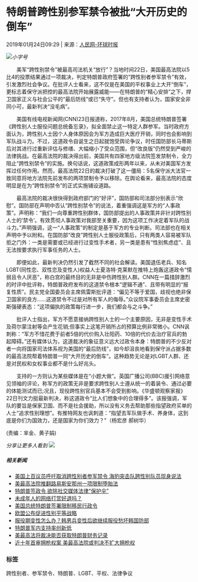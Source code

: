 # 特朗普跨性别参军禁令被批“大开历史的倒车”

2019年01月24日09:29 | 来源：[人民网-环球时报](http://mil.huanqiu.com/world/2019-01/14148111.html)

![](/img/2020wbc/imgs/icon_type.png)_小字号_

　　美军“跨性别禁令”被最高司法机关“放行”？当地时间22日，美国最高法院以5比4的投票结果通过一项裁决，判定特朗普政府签署的“跨性别者参军禁令”有效，引发激烈社会争议。在批评人士看来，这不仅是在美国的平权事业上大开“倒车”，更标志着保守派把控的最高法院开始展露威能——在特朗普的“精心安排”之下，捍卫国家正义与社会公平的“最后防线”或已“失守”。但也有支持者认为，国家安全非同小可，最新判决“没毛病”。

　　美国有线电视新闻网(CNN)23日报道称，2017年8月，美国总统特朗普签署《跨性别人士服役问题总统备忘录》，拟全面禁止这一特定人群参军。当时政府方面认为，跨性别人士因个人身体原因会为军方造成巨大医疗开销，同时也会影响到军队战斗力。不过，这道政令自诞生之日起就饱受舆论争议，时任国防部长马蒂斯后对其进行过重新评估与修缮、大幅缩小了受众范围，但“改良版”仍然受到严峻的法律挑战。在最高法院的裁决得出前，美国共有四家地方级法院签发禁制令，全力阻止“跨性别禁令”的实施。换句话说，这道政策成形两年以来，从未对美国军方发挥过任何作用。然而，最高法院22日的裁决打破了这一僵局：5名保守派大法官一致同意将地方法院先前发布的两项禁制令予以移除。在舆论看来，最高法院的态度明显是在为“跨性别禁令”的正式实施铺设道路。

　　最高法院的裁决很快得到政府部门的“好评”，国防部和司法部分别表示“欣慰”。国防部在声明中否认“跨性别禁令”的说法，着重强调这是军方的“人事政策”。声明称：“我们一向尊重跨性别群体，国防部提出的人事政策并非针对跨性别人士的‘禁令’。有效贯彻人事政策对我部至关重要，因为这项工作决定着军队的战斗力。”声明强调，这一“人事政策”的制定是基于军方的专业判断。司法部也在相关声明中予以附和。在国防部“改良”跨性别人士服役政策后，只有两类人容易被军队拒之门外：一类是需要或已经进行过变性手术者，另一类是患有“性别焦虑症”、且无法按要求执行军事任务的人士。

　　即便如此，最新判决仍然引发了截然不同的社会解读。美国退伍老兵、知名LGBT(同性恋、双性恋及变性人)权益人士夏洛特·克莱默在推特上炮轰这道政令“懦弱且令人厌恶”，称白宫的最终目的无非是中伤跨性别人群。CNN在一篇措辞激烈的时评中批评称，特朗普政府发布的这道禁令根本“逻辑不通”、且带有明显的“报复性质”。民主党全国委员会主席佩雷斯批评道：“偏见不等于爱国，歧视也绝非保卫国家的良方……这道禁令不过是对所有军人的侮辱。”众议院军事委员会主席史密斯强硬表态：“这项偏执的政策每行进一步，我们都会与之斗争。”

　　批评人士指出，军方不愿意接纳跨性别人士的一个主要原因，无非是变性手术及荷尔蒙注射等会产生花销;但事实上这笔开销所占的预算比例非常微小。CNN讽刺称：“军方不惜花费于前者5倍的代价购入壮阳药、10倍的代价去治疗官兵的勃起障碍。”还有媒体认为，这道裁决的象征意义远大过政令本身：特朗普的不少反对者一向将国家司法体系视为美国的“最后防线”，如今却沮丧地看到保守派占据多数的最高法院帮着特朗普一同“大开历史的倒车”。这种趋势无论是对LGBT人群、还是对民权和女权事业都不是什么好兆头。

　　支持的一方则认为某些媒体是在“小题大做”。英国广播公司(BBC)援引网络意见领袖的评论，称军方的政策无非是要求跨性别人士遵从统一的着装令、通过必要的体能测试而已;况且，现役跨性别官兵基本不会受到影响。《华盛顿观察家报》22日刊文力挺最新判决，称这道政令“比人们想象中的合理得多”。该报强调，军队的要旨是保家卫国、而不是社会援助，所以没有义务去帮助那些指望政府买单的人士“追求性别理想”。有推特网友也讽刺道：“指望去军队做手术、养身体，这到底是你们为国效力，还是国家为你们效力？”（杨宏彦 郝树华）

(责编：芈金、黄子娟)

_分享让更多人看到 _![](/img/2020wbc/imgs/share.png)__ 

##### 相关新闻

-   [美国上百议员呼吁取消跨性别者参军禁令 海豹突击队跨性别队员现身说法](http://gz.people.com.cn/n2/2020/0709/c344101-34145381.html)
-   [美最高法院推翻路易斯安那州一项限制堕胎法](http://yn.people.com.cn/n2/2020/0630/c378441-34121388.html)
-   [特朗普签政令 欲除社交媒体法律“保护伞”](http://world.people.com.cn/n1/2020/0530/c1002-31729641.html)
-   [未成年人的网络打赏好退吗？](http://gz.people.com.cn/n2/2020/0521/c222174-34032328.html)
-   [美国总统特朗普签署限制移民行政令](http://world.people.com.cn/n1/2020/0423/c1002-31684721.html)
-   [欧盟公布促进性别平等战略](http://gx.people.com.cn/n2/2020/0309/c229256-33861307.html)
-   [服役期变性怎么办？韩男兵变性后欲继续服役愁坏韩国防部](http://korea.people.com.cn/n1/2020/0120/c407914-31556723.html)
-   [特朗普军内支持率创新低](http://military.people.com.cn/n1/2019/1225/c1011-31522014.html)
-   [美最高法将裁决能否获取特朗普财务记录](http://world.people.com.cn/n1/2019/1214/c1002-31506247.html)
-   [近十年首审拥枪权案 美最高法院或判决不扩大拥枪权](http://yn.people.com.cn/n2/2019/1204/c378441-33602189.html)

### 标签
跨性别者、参军禁令、特朗普、LGBT、平权、法律争议
